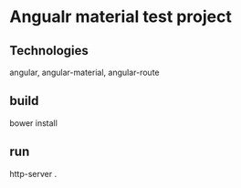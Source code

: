 # Angualr material test project

## Technologies
  angular, angular-material, angular-route 
  
## build
  bower install
  
## run
  http-server .
  


